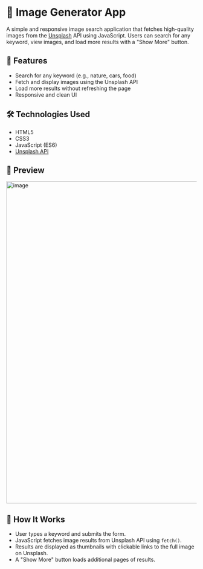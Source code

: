 # 🌄 Image Generator App

A simple and responsive image search application that fetches high-quality images from the [Unsplash](https://unsplash.com/) API using JavaScript. Users can search for any keyword, view images, and load more results with a "Show More" button.

## 🚀 Features

- Search for any keyword (e.g., nature, cars, food)
- Fetch and display images using the Unsplash API
- Load more results without refreshing the page
- Responsive and clean UI

## 🛠️ Technologies Used

- HTML5
- CSS3
- JavaScript (ES6)
- [Unsplash API](https://unsplash.com/developers)

## 📸 Preview

<img width="1635" height="853" alt="image" src="https://github.com/user-attachments/assets/ee4ab7b9-dd1c-46f0-a6dd-5dc54ab94974" />


## 🧠 How It Works

- User types a keyword and submits the form.
- JavaScript fetches image results from Unsplash API using `fetch()`.
- Results are displayed as thumbnails with clickable links to the full image on Unsplash.
- A "Show More" button loads additional pages of results.

